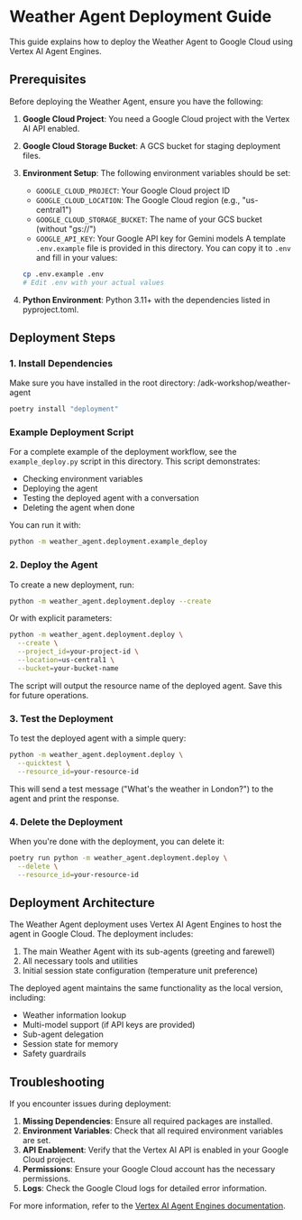 # Weather Agent Deployment Guide

This guide explains how to deploy the Weather Agent to Google Cloud using Vertex AI Agent Engines.

## Prerequisites

Before deploying the Weather Agent, ensure you have the following:

1. **Google Cloud Project**: You need a Google Cloud project with the Vertex AI API enabled.
2. **Google Cloud Storage Bucket**: A GCS bucket for staging deployment files.
3. **Environment Setup**: The following environment variables should be set:
   - `GOOGLE_CLOUD_PROJECT`: Your Google Cloud project ID
   - `GOOGLE_CLOUD_LOCATION`: The Google Cloud region (e.g., "us-central1")
   - `GOOGLE_CLOUD_STORAGE_BUCKET`: The name of your GCS bucket (without "gs://")
   - `GOOGLE_API_KEY`: Your Google API key for Gemini models
   A template `.env.example` file is provided in this directory. You can copy it to `.env` and fill in your values:

   ```bash
   cp .env.example .env
   # Edit .env with your actual values
   ```

4. **Python Environment**: Python 3.11+ with the dependencies listed in pyproject.toml.

## Deployment Steps

### 1. Install Dependencies

Make sure you have installed in the root directory:
/adk-workshop/weather-agent

```bash
poetry install "deployment"
```

### Example Deployment Script

For a complete example of the deployment workflow, see the `example_deploy.py` script in this directory. This script demonstrates:

- Checking environment variables
- Deploying the agent
- Testing the deployed agent with a conversation
- Deleting the agent when done

You can run it with:

```bash
python -m weather_agent.deployment.example_deploy
```

### 2. Deploy the Agent

To create a new deployment, run:

```bash
python -m weather_agent.deployment.deploy --create
```

Or with explicit parameters:

```bash
python -m weather_agent.deployment.deploy \
  --create \
  --project_id=your-project-id \
  --location=us-central1 \
  --bucket=your-bucket-name
```

The script will output the resource name of the deployed agent. Save this for future operations.

### 3. Test the Deployment

To test the deployed agent with a simple query:

```bash
python -m weather_agent.deployment.deploy \
  --quicktest \
  --resource_id=your-resource-id
```

This will send a test message ("What's the weather in London?") to the agent and print the response.

### 4. Delete the Deployment

When you're done with the deployment, you can delete it:

```bash
poetry run python -m weather_agent.deployment.deploy \
  --delete \
  --resource_id=your-resource-id
```

## Deployment Architecture

The Weather Agent deployment uses Vertex AI Agent Engines to host the agent in Google Cloud. The deployment includes:

1. The main Weather Agent with its sub-agents (greeting and farewell)
2. All necessary tools and utilities
3. Initial session state configuration (temperature unit preference)

The deployed agent maintains the same functionality as the local version, including:
- Weather information lookup
- Multi-model support (if API keys are provided)
- Sub-agent delegation
- Session state for memory
- Safety guardrails

## Troubleshooting

If you encounter issues during deployment:

1. **Missing Dependencies**: Ensure all required packages are installed.
2. **Environment Variables**: Check that all required environment variables are set.
3. **API Enablement**: Verify that the Vertex AI API is enabled in your Google Cloud project.
4. **Permissions**: Ensure your Google Cloud account has the necessary permissions.
5. **Logs**: Check the Google Cloud logs for detailed error information.

For more information, refer to the [Vertex AI Agent Engines documentation](https://cloud.google.com/vertex-ai/docs/agent-engines/overview).
